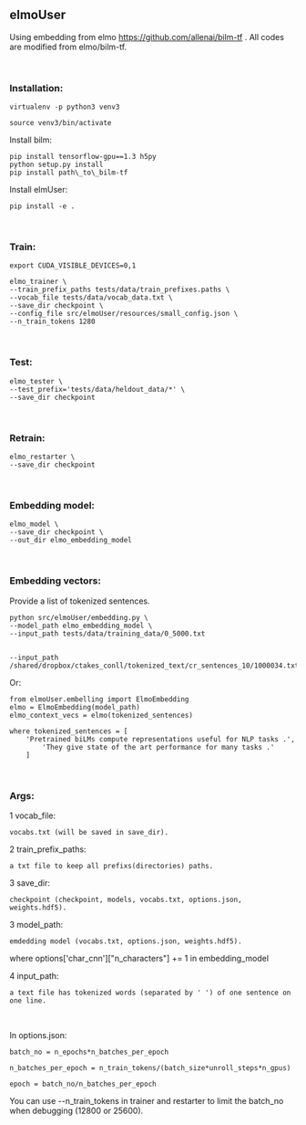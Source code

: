## elmoUser

Using embedding from elmo https://github.com/allenai/bilm-tf . All codes are modified from elmo/bilm-tf.

<br>

### Installation:

	virtualenv -p python3 venv3

	source venv3/bin/activate
	
Install bilm:

	pip install tensorflow-gpu==1.3 h5py
	python setup.py install	
	pip install path\_to\_bilm-tf

Install elmUser:

	pip install -e .

<br>

### Train:
	export CUDA_VISIBLE_DEVICES=0,1

	elmo_trainer \
	--train_prefix_paths tests/data/train_prefixes.paths \
	--vocab_file tests/data/vocab_data.txt \
	--save_dir checkpoint \
	--config_file src/elmoUser/resources/small_config.json \
	--n_train_tokens 1280

<br>

### Test:

	elmo_tester \
	--test_prefix='tests/data/heldout_data/*' \
	--save_dir checkpoint

<br>

### Retrain:

	elmo_restarter \
	--save_dir checkpoint

<br>

### Embedding model:

	elmo_model \
	--save_dir checkpoint \
	--out_dir elmo_embedding_model

<br>

### Embedding vectors:
Provide a list of tokenized sentences.

	python src/elmoUser/embedding.py \
	--model_path elmo_embedding_model \
	--input_path tests/data/training_data/0_5000.txt
	
	
	--input_path /shared/dropbox/ctakes_conll/tokenized_text/cr_sentences_10/1000034.txt	
	
Or:

	from elmoUser.embelling import ElmoEmbedding
	elmo = ElmoEmbedding(model_path)
	elmo_context_vecs = elmo(tokenized_sentences)
	
	where tokenized_sentences = [
		'Pretrained biLMs compute representations useful for NLP tasks .',
        	'They give state of the art performance for many tasks .'
		]
	
<br>

### Args:

1 vocab_file: 

	vocabs.txt (will be saved in save_dir).

2 train_prefix_paths: 

	a txt file to keep all prefixs(directories) paths.

3 save_dir:

	checkpoint (checkpoint, models, vocabs.txt, options.json, weights.hdf5).
	
3 model_path:

	emdedding model (vocabs.txt, options.json, weights.hdf5).

where options\['char_cnn']\["n_characters"] += 1 in embedding_model

4 input_path:

	a text file has tokenized words (separated by ' ') of one sentence on one line.
	
<br>
    
In options.json:

	batch_no = n_epochs*n_batches_per_epoch 

	n_batches_per_epoch = n_train_tokens/(batch_size*unroll_steps*n_gpus)

	epoch = batch_no/n_batches_per_epoch
	
You can use --n_train_tokens in trainer and restarter to limit the batch_no when debugging (12800 or 25600).









